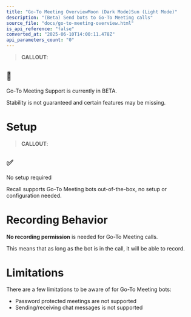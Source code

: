 ```yaml
---
title: "Go-To Meeting OverviewMoon (Dark Mode)Sun (Light Mode)"
description: "(Beta) Send bots to Go-To Meeting calls"
source_file: "docs/go-to-meeting-overview.html"
is_api_reference: "false"
converted_at: "2025-06-10T14:00:11.478Z"
api_parameters_count: "0"
---
```

> **CALLOUT**:

## 🚧

Go-To Meeting Support is currently in BETA.

Stability is not guaranteed and certain features may be missing.

# Setup

[](#setup)

> **CALLOUT**:

## ✅

No setup required

Recall supports Go-To Meeting bots out-of-the-box, no setup or configuration needed.

# Recording Behavior

[](#recording-behavior)

**No recording permission** is needed for Go-To Meeting calls.

This means that as long as the bot is in the call, it will be able to record.

# Limitations

[](#limitations)

There are a few limitations to be aware of for Go-To Meeting bots:
- Password protected meetings are not supported
- Sending/receiving chat messages is not supported
